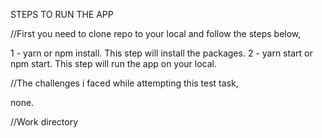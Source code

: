 STEPS TO RUN THE APP

//First you need to clone repo to your local and follow the steps below,

1 - yarn or npm install. This step will install the packages.
2 - yarn start or npm start. This step will run the app on your local.

//The challenges i faced while attempting this test task,

none.

//Work directory

